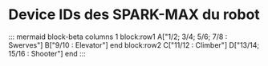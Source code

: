 # Device IDs des SPARK-MAX du robot
::: mermaid
block-beta
columns 1
  block:row1
      A["1/2; 3/4; 5/6; 7/8 : Swerves"]
      B["9/10 : Elevator"]
  end
  block:row2
      C["11/12 : Climber"]
      D["13/14; 15/16 : Shooter"]
  end
:::